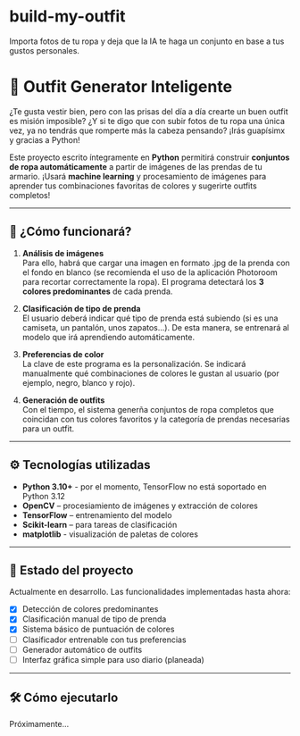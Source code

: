 # build-my-outfit

Importa fotos de tu ropa y deja que la IA te haga un conjunto en base a tus gustos personales.


# 👗 Outfit Generator Inteligente

¿Te gusta vestir bien, pero con las prisas del día a día crearte un buen outfit es misión imposible? ¿Y si te digo que con subir fotos de tu ropa una única vez, ya no tendrás que romperte más la cabeza
pensando? ¡Irás guapísimx y gracias a Python!

Este proyecto escrito íntegramente en **Python** permitirá construir **conjuntos de ropa automáticamente** a partir de imágenes de las prendas de tu armario.
¡Usará **machine learning** y procesamiento de imágenes para aprender tus combinaciones favoritas de colores y sugerirte outfits completos!

---

## 🧠 ¿Cómo funcionará?

1. **Análisis de imágenes**  
   Para ello, habrá que cargar una imagen en formato .jpg de la prenda con el fondo en blanco (se recomienda el uso de la aplicación Photoroom para recortar correctamente la ropa).
   El programa detectará los **3 colores predominantes** de cada prenda.

3. **Clasificación de tipo de prenda**  
   El usuario deberá indicar qué tipo de prenda está subiendo (si es una camiseta, un pantalón, unos zapatos...). De esta manera, se entrenará al modelo que irá aprendiendo automáticamente.
   
5. **Preferencias de color**  
   La clave de este programa es la personalización. Se indicará manualmente qué combinaciones de colores le gustan al usuario (por ejemplo, negro, blanco y rojo).

6. **Generación de outfits**  
   Con el tiempo, el sistema generña conjuntos de ropa completos que coincidan con tus colores favoritos y la categoría de prendas necesarias para un outfit.

---

## ⚙️ Tecnologías utilizadas

- **Python 3.10+** - por el momento, TensorFlow no está soportado en Python 3.12
- **OpenCV** – procesiamiento de imágenes y extracción de colores
- **TensorFlow** – entrenamiento del modelo
- **Scikit-learn** – para tareas de clasificación
- **matplotlib** - visualización de paletas de colores

---

## 🚧 Estado del proyecto

Actualmente en desarrollo.   Las funcionalidades implementadas hasta ahora:

- [x] Detección de colores predominantes
- [x] Clasificación manual de tipo de prenda
- [x] Sistema básico de puntuación de colores
- [ ] Clasificador entrenable con tus preferencias
- [ ] Generador automático de outfits
- [ ] Interfaz gráfica simple para uso diario (planeada)

---

## 🛠 Cómo ejecutarlo

Próximamente...
